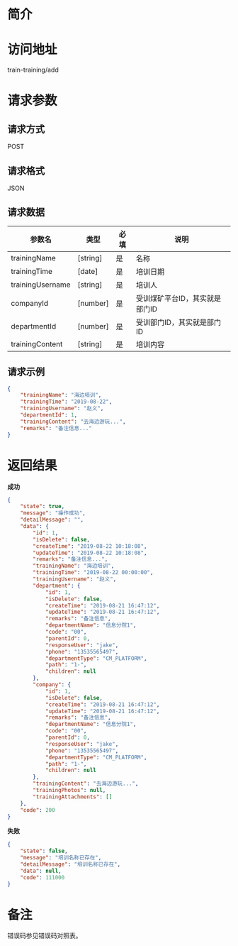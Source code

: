 # 简介

# 访问地址
train-training/add

# 请求参数

## 请求方式
POST

## 请求格式
JSON

## 请求数据
|参数名|类型|必填|说明|
|-|-|-|-|
|trainingName|[string]|是|名称|
|trainingTime|[date]|是|培训日期|
|trainingUsername|[string]|是|培训人|
|companyId|[number]|是|受训煤矿平台ID，其实就是部门ID|
|departmentId|[number]|是|受训部门ID，其实就是部门ID|
|trainingContent|[string]|是|培训内容|


## 请求示例
```json
{
	"trainingName": "海边培训",
    "trainingTime": "2019-08-22",
    "trainingUsername": "赵义",
    "departmentId": 1,
    "trainingContent": "去海边游玩...",
    "remarks": "备注信息..."
}
```

# 返回结果
**成功**
```json
{
    "state": true,
    "message": "操作成功",
    "detailMessage": "",
    "data": {
        "id": 1,
        "isDelete": false,
        "createTime": "2019-08-22 10:18:08",
        "updateTime": "2019-08-22 10:18:08",
        "remarks": "备注信息...",
        "trainingName": "海边培训",
        "trainingTime": "2019-08-22 00:00:00",
        "trainingUsername": "赵义",
        "department": {
            "id": 1,
            "isDelete": false,
            "createTime": "2019-08-21 16:47:12",
            "updateTime": "2019-08-21 16:47:12",
            "remarks": "备注信息",
            "departmentName": "信息分院1",
            "code": "00",
            "parentId": 0,
            "responseUser": "jake",
            "phone": "13535565497",
            "departmentType": "CM_PLATFORM",
            "path": "1-",
            "children": null
        },
        "company": {
            "id": 1,
            "isDelete": false,
            "createTime": "2019-08-21 16:47:12",
            "updateTime": "2019-08-21 16:47:12",
            "remarks": "备注信息",
            "departmentName": "信息分院1",
            "code": "00",
            "parentId": 0,
            "responseUser": "jake",
            "phone": "13535565497",
            "departmentType": "CM_PLATFORM",
            "path": "1-",
            "children": null
        },
        "trainingContent": "去海边游玩...",
        "trainingPhotos": null,
        "trainingAttachments": []
    },
    "code": 200
}
```

**失败**
```json
{
    "state": false,
    "message": "培训名称已存在",
    "detailMessage": "培训名称已存在",
    "data": null,
    "code": 111000
}
```

# 备注
错误码参见错误码对照表。
